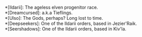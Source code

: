 *[Ildarii]: The ageless elven progenitor race.  
*[Dreamcursed]: a.k.a Tieflings.  
*[Ulso]: The Gods, perhaps? Long lost to time.  
*[Deepseekers]: One of the Ildarii orders, based in Jezier'Raik.  
*[Seershadows]: One of the Ildarii orders, based in Kiv'la.  
